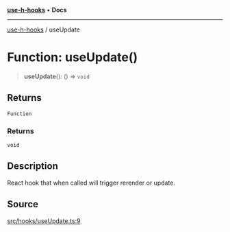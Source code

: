 [**use-h-hooks**](../README.md) • **Docs**

***

[use-h-hooks](../globals.md) / useUpdate

# Function: useUpdate()

> **useUpdate**(): () => `void`

## Returns

`Function`

### Returns

`void`

## Description

React hook that when called will trigger rerender or update.

## Source

[src/hooks/useUpdate.ts:9](https://github.com/AhmadHddad/use-h-hooks/blob/daa6dd045ddcb2443f6d50fe7685055eb57611b7/src/hooks/useUpdate.ts#L9)
